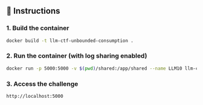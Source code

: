 ## 🚀 Instructions

### 1. Build the container

```bash
docker build -t llm-ctf-unbounded-consumption .
```

### 2. Run the container (with log sharing enabled)

```bash
docker run -p 5000:5000 -v $(pwd)/shared:/app/shared --name LLM10 llm-ctf-unbounded-consumption
```

### 3. Access the challenge

```bash
http://localhost:5000
```
